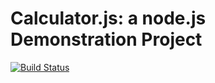 Calculator.js: a node.js Demonstration Project
==============================================
[![Build Status](https://dev.azure.com/ignitasoft/SonMenus/_apis/build/status/melkyy.calculator?branchName=master)](https://dev.azure.com/ignitasoft/SonMenus/_build/latest?definitionId=14&branchName=master)
